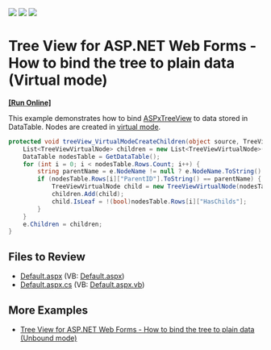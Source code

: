 <!-- default badges list -->
![](https://img.shields.io/endpoint?url=https://codecentral.devexpress.com/api/v1/VersionRange/128563728/13.1.4%2B)
[![](https://img.shields.io/badge/Open_in_DevExpress_Support_Center-FF7200?style=flat-square&logo=DevExpress&logoColor=white)](https://supportcenter.devexpress.com/ticket/details/E2872)
[![](https://img.shields.io/badge/📖_How_to_use_DevExpress_Examples-e9f6fc?style=flat-square)](https://docs.devexpress.com/GeneralInformation/403183)
<!-- default badges end -->

# Tree View for ASP.NET Web Forms - How to bind the tree to plain data (Virtual mode)
<!-- run online -->
**[[Run Online]](https://codecentral.devexpress.com/128563728/)**
<!-- run online end -->

This example demonstrates how to bind [ASPxTreeView](https://docs.devexpress.com/AspNet/DevExpress.Web.ASPxTreeView) to data stored in DataTable. Nodes are created in [virtual mode]([https://docs.devexpress.com/AspNet/3978/components/tree-list/concepts/binding-to-data/unbound-mode](https://docs.devexpress.com/AspNet/8575/components/site-navigation-and-layout/tree-view/concepts/binding-to-data/virtual-mode)).

```csharp
protected void treeView_VirtualModeCreateChildren(object source, TreeViewVirtualModeCreateChildrenEventArgs e) {
    List<TreeViewVirtualNode> children = new List<TreeViewVirtualNode>();
    DataTable nodesTable = GetDataTable();
    for (int i = 0; i < nodesTable.Rows.Count; i++) {
        string parentName = e.NodeName != null ? e.NodeName.ToString() : "0";
        if (nodesTable.Rows[i]["ParentID"].ToString() == parentName) {
            TreeViewVirtualNode child = new TreeViewVirtualNode(nodesTable.Rows[i]["ID"].ToString(), nodesTable.Rows[i]["Title"].ToString());
            children.Add(child);
            child.IsLeaf = !(bool)nodesTable.Rows[i]["HasChilds"];
        }
    }
    e.Children = children;
}
```

## Files to Review

* [Default.aspx](./CS/WebSite/Default.aspx) (VB: [Default.aspx](./VB/WebSite/Default.aspx))
* [Default.aspx.cs](./CS/WebSite/Default.aspx.cs) (VB: [Default.aspx.vb](./VB/WebSite/Default.aspx.vb))

## More Examples

* [Tree View for ASP.NET Web Forms - How to bind the tree to plain data (Unbound mode)](https://github.com/DevExpress-Examples/asp-net-web-forms-treeview-bind-to-plain-data-unbound-mode)
